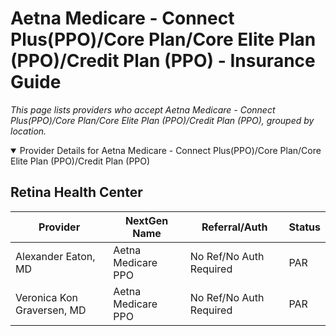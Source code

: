 # Aetna Medicare - Connect Plus(PPO)/Core Plan/Core Elite Plan (PPO)/Credit Plan (PPO) - Insurance Guide

*This page lists providers who accept Aetna Medicare - Connect Plus(PPO)/Core Plan/Core Elite Plan (PPO)/Credit Plan (PPO), grouped by location.*

<details open><summary>Provider Details for Aetna Medicare - Connect Plus(PPO)/Core Plan/Core Elite Plan (PPO)/Credit Plan (PPO)</summary>

## Retina Health Center

| Provider | NextGen Name | Referral/Auth | Status |
|----------|-------------|--------------|--------|
| Alexander Eaton, MD | Aetna Medicare PPO | No Ref/No Auth Required | PAR |
| Veronica Kon Graversen, MD | Aetna Medicare PPO | No Ref/No Auth Required | PAR |

</details>

